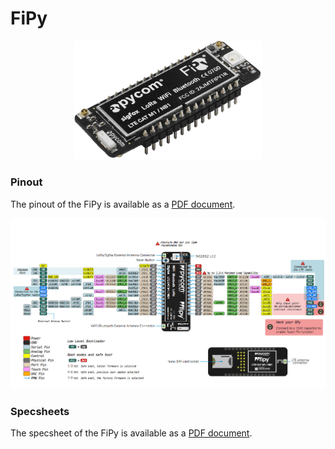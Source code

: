 # FiPy

<p align="center"><img src ="../../../img/fipy.png" width="300"></p>

### Pinout
The pinout of the FiPy is available as a [PDF document](../downloads/fipy-pinout.pdf).

<p align="center"><img src ="../../../img/fipy-pinout.png"></p>

### Specsheets

The specsheet of the FiPy is available as a [PDF document](../downloads/fipy-specsheet.pdf).
